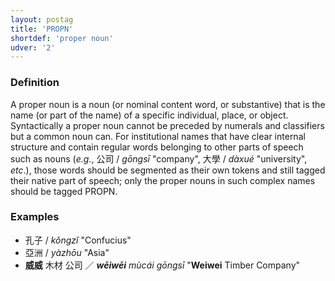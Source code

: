 ```yaml
---
layout: postag
title: 'PROPN'
shortdef: 'proper noun'
udver: '2'
---
```


###  Definition

A proper noun is a noun (or nominal content word, or substantive) that is the name (or part of the name) of a specific individual, place, or object. Syntactically a proper noun cannot be preceded by numerals and classifiers but a common noun can. For institutional names that have clear internal structure and contain regular words belonging to other parts of speech such as nouns (_e.g._, 公司 / _gōngsī_ "company", 大學 / _dàxué_ "university", _etc_.), those words should be segmented as their own tokens and still tagged their native part of speech; only the proper nouns in such complex names should be tagged PROPN.

### Examples

- 孔子 / _kǒngzǐ_ "Confucius"
- 亞洲 / _yàzhōu_ "Asia"
- <b>威威</b> 木材 公司 ／ _<b>wēiwēi</b> mùcái gōngsī_ "<b>Weiwei</b> Timber Company"
<!-- Interlanguage links updated Út zář 29 18:40:48 CEST 2020 -->
